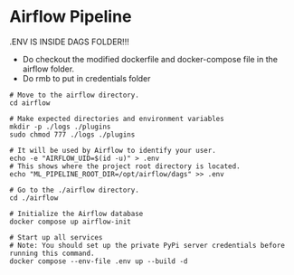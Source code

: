 # Airflow Pipeline

.ENV IS INSIDE DAGS FOLDER!!!

- Do checkout the modified dockerfile and docker-compose file in the airflow folder.
- Do rmb to put in credentials folder

```
# Move to the airflow directory.
cd airflow

# Make expected directories and environment variables
mkdir -p ./logs ./plugins
sudo chmod 777 ./logs ./plugins

# It will be used by Airflow to identify your user.
echo -e "AIRFLOW_UID=$(id -u)" > .env
# This shows where the project root directory is located.
echo "ML_PIPELINE_ROOT_DIR=/opt/airflow/dags" >> .env

# Go to the ./airflow directory.
cd ./airflow

# Initialize the Airflow database
docker compose up airflow-init

# Start up all services
# Note: You should set up the private PyPi server credentials before running this command.
docker compose --env-file .env up --build -d
```